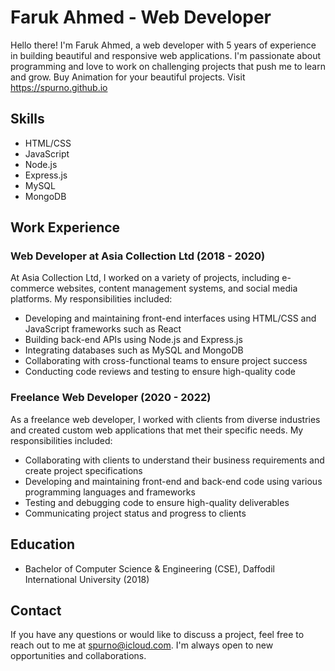 # Faruk Ahmed - Web Developer

Hello there! I'm Faruk Ahmed, a web developer with 5 years of experience in building beautiful and responsive web applications. I'm passionate about programming and love to work on challenging projects that push me to learn and grow. Buy Animation for your beautiful projects. Visit https://spurno.github.io

## Skills

- HTML/CSS
- JavaScript
- Node.js
- Express.js
- MySQL
- MongoDB

## Work Experience

### Web Developer at Asia Collection Ltd (2018 - 2020)

At Asia Collection Ltd, I worked on a variety of projects, including e-commerce websites, content management systems, and social media platforms. My responsibilities included:

- Developing and maintaining front-end interfaces using HTML/CSS and JavaScript frameworks such as React
- Building back-end APIs using Node.js and Express.js
- Integrating databases such as MySQL and MongoDB
- Collaborating with cross-functional teams to ensure project success
- Conducting code reviews and testing to ensure high-quality code

### Freelance Web Developer (2020 - 2022)

As a freelance web developer, I worked with clients from diverse industries and created custom web applications that met their specific needs. My responsibilities included:

- Collaborating with clients to understand their business requirements and create project specifications
- Developing and maintaining front-end and back-end code using various programming languages and frameworks
- Testing and debugging code to ensure high-quality deliverables
- Communicating project status and progress to clients

## Education

- Bachelor of Computer Science & Engineering (CSE), Daffodil International University (2018)

## Contact

If you have any questions or would like to discuss a project, feel free to reach out to me at [spurno@icloud.com](mailto:spurno@icloud.com). I'm always open to new opportunities and collaborations.
